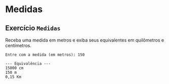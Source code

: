 # Medidas
## Exercício `Medidas`

Receba uma medida em metros e exiba seus equivalentes em quilômetros e centímetros.

```
Entre com a medida (em metros): 150

--- Equivalência ---
15000 cm
150 m
0,15 Km
```